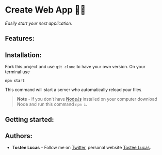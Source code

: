 # Create Web App 🐙🐙
*Easily start your next application.*

## Features:

## Installation:
Fork this project and use `git clone` to have your own version. On your terminal use
```
npm start
```
This command will start a server who automatically reload your files.
>**Note** - If you don't have [NodeJs](https://nodejs.org/en/) installed on your computer download Node and run this command `npm i`.

## Getting started:


## Authors:
* **Tostée Lucas** - Follow me on [Twitter](https://www.twitter.com/@ltostee), personal website [Tostée Lucas](https://www.lucas-tostee.com).